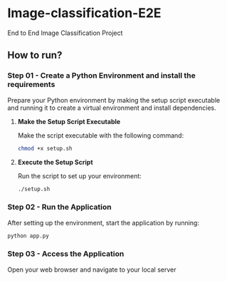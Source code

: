 # Image-classification-E2E
End to End Image Classification Project

## How to run?

### Step 01 - Create a Python Environment and install the requirements

Prepare your Python environment by making the setup script executable and running it to create a virtual environment and install dependencies.

1. **Make the Setup Script Executable**

   Make the script executable with the following command:

   ```bash
   chmod +x setup.sh
    ```
2. **Execute the Setup Script**

   Run the script to set up your environment:

   ```bash
   ./setup.sh
   ```

### Step 02 - Run the Application
After setting up the environment, start the application by running:
   ```bash
   python app.py
   ```

### Step 03 - Access the Application

Open your web browser and navigate to your local server